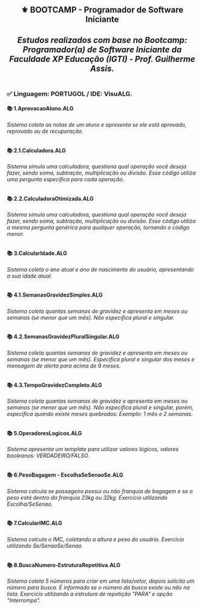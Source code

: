 <h2 align="center">⚜️ BOOTCAMP - Programador de Software Iniciante
<i><h4 align="center">Estudos realizados com base no Bootcamp: Programador(a) de Software Iniciante da Faculdade XP Educação (IGTI) - Prof. Guilherme Assis.</i> 

##

### ✅ Linguagem: PORTUGOL / IDE: VisuALG.

<h4>📚 1.AprovacaoAluno.ALG</h4>

<h6>Sistema coleta as notas de um aluno e apresenta se ele está aprovado, reprovado ou de recuperação.</h6>

<h4>📚 2.1.Calculadora.ALG</h4>

<h6>Sistema simula uma calculadora, questiona qual operação você deseja fazer, sendo soma, subtração, multiplicação ou divisão. Esse código utiliza uma pergunta específica para cada operação.</h6>

<h4>📚 2.2.CalculadoraOtimizada.ALG</h4>

<h6>Sistema simula uma calculadora, questiona qual operação você deseja fazer, sendo soma, subtração, multiplicação ou divisão. Esse código utiliza a mesma pergunta genérica para qualquer operação, tornando o código menor.</h6>

<h4>📚 3.CalcularIdade.ALG</h4>

<h6>Sistema coleta o ano atual e ano de nascimento do usuário, apresentando a sua idade atual.</h6>

<h4>📚 4.1.SemanasGravidezSimples.ALG</h4>

<h6>Sistema coleta quantas semanas de gravidez e apresenta em meses ou semanas (se menor que um mês). Não especifica plural e singular.</h6>

<h4>📚 4.2.SemanasGravidezPluralSingular.ALG</h4>

<h6>Sistema coleta quantas semanas de gravidez e apresenta em meses ou semanas (se menor que um mês). Especifica plural e singular dos meses e mensagem de alerta para acima de 9 meses.</h6>

<h4>📚 4.3.TempoGravidezCompleto.ALG</h4>

<h6>Sistema coleta quantas semanas de gravidez e apresenta em meses ou semanas (se menor que um mês). Não especifica plural e singular, porém, especifica quando existe meses quebrados: Exemplo: 1 mês e 2 semanas.</h6>

<h4>📚 5.OperadoresLogicos.ALG</h4>

<h6>Sistema apresenta um template para utilizar valores lógicos, valores booleanos: VERDADEIRO/FALSO.</h6>

<h4>📚 6.PesoBagagem - EscolhaSeSenaoSe.ALG</h4>

<h6>Sistema calcula se passageiro possui ou não franquia de bagagem e se o peso está dentro da franquia 23kg ou 32kg. Exercício utilizando Escolha/SeSenao.</h6>

<h4>📚 7.CalcularIMC.ALG</h4>

<h6>Sistema calcula o IMC, coletando a altura e peso do usuário. Exercício utilizando Se/SenaoSe/Senao.</h6>

<h4>📚 8.BuscaNumero-EstruturaRepetitiva.ALG</h4>

<h6>Sistema coleta 5 números para criar em uma lista/vetor, depois solicita um número para busca. É informado se o número da busca existe ou não na lista. Exercício utilizando a estrutura de repetição "PARA" e opção "Interrompa".</h6>
